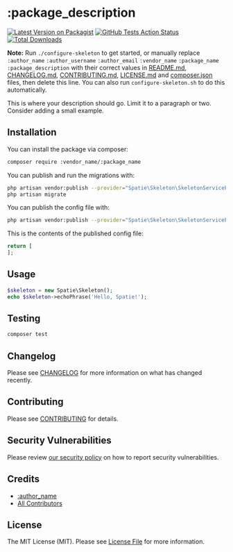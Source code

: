 # :package_description

[![Latest Version on Packagist](https://img.shields.io/packagist/v/:vendor_name/:package_name.svg?style=flat-square)](https://packagist.org/packages/:vendor_name/:package_name)
[![GitHub Tests Action Status](https://img.shields.io/github/workflow/status/:vendor_name/:package_name/run-tests?label=tests)](https://github.com/:vendor_name/:package_name/actions?query=workflow%3ATests+branch%3Amaster)
[![Total Downloads](https://img.shields.io/packagist/dt/:vendor_name/:package_name.svg?style=flat-square)](https://packagist.org/packages/:vendor_name/:package_name)

**Note:** Run `./configure-skeleton` to get started, or manually replace  ```:author_name``` ```:author_username``` ```:author_email``` ```:vendor_name``` ```:package_name``` ```:package_description``` with their correct values in [README.md](README.md), [CHANGELOG.md](CHANGELOG.md), [CONTRIBUTING.md](.github/CONTRIBUTING.md), [LICENSE.md](LICENSE.md) and [composer.json](composer.json) files, then delete this line. You can also run `configure-skeleton.sh` to do this automatically.

This is where your description should go. Limit it to a paragraph or two. Consider adding a small example.

## Installation

You can install the package via composer:

```bash
composer require :vendor_name/:package_name
```

You can publish and run the migrations with:

```bash
php artisan vendor:publish --provider="Spatie\Skeleton\SkeletonServiceProvider" --tag="migrations"
php artisan migrate
```

You can publish the config file with:
```bash
php artisan vendor:publish --provider="Spatie\Skeleton\SkeletonServiceProvider" --tag="config"
```

This is the contents of the published config file:

```php
return [
];
```

## Usage

```php
$skeleton = new Spatie\Skeleton();
echo $skeleton->echoPhrase('Hello, Spatie!');
```

## Testing

```bash
composer test
```

## Changelog

Please see [CHANGELOG](CHANGELOG.md) for more information on what has changed recently.

## Contributing

Please see [CONTRIBUTING](.github/CONTRIBUTING.md) for details.

## Security Vulnerabilities

Please review [our security policy](../../security/policy) on how to report security vulnerabilities.

## Credits

- [:author_name](https://github.com/:author_username)
- [All Contributors](../../contributors)

## License

The MIT License (MIT). Please see [License File](LICENSE.md) for more information.
